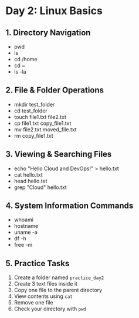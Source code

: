 # Day 2: Linux Basics

## 1. Directory Navigation
- pwd
- ls
- cd /home
- cd ~
- ls -la

## 2. File & Folder Operations
- mkdir test_folder
- cd test_folder
- touch file1.txt file2.txt
- cp file1.txt copy_file1.txt
- mv file2.txt moved_file.txt
- rm copy_file1.txt

## 3. Viewing & Searching Files
- echo "Hello Cloud and DevOps!" > hello.txt
- cat hello.txt
- head hello.txt
- grep "Cloud" hello.txt

## 4. System Information Commands
- whoami
- hostname
- uname -a
- df -h
- free -m

## 5. Practice Tasks
1. Create a folder named `practice_day2`
2. Create 3 text files inside it
3. Copy one file to the parent directory
4. View contents using `cat`
5. Remove one file
6. Check your directory with `pwd`
